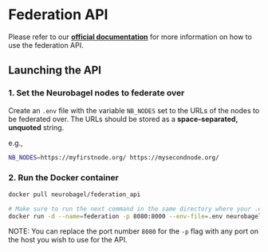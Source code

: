 # Federation API

Please refer to our [**official documentation**](https://neurobagel.org/overview/) for more information on how to use the federation API.

## Launching the API
### 1. Set the Neurobagel nodes to federate over
Create an `.env` file with the variable `NB_NODES` set to the URLs of the nodes to be federated over. 
The URLs should be stored as a **space-separated, unquoted** string.

e.g.,
```bash
NB_NODES=https://myfirstnode.org/ https://mysecondnode.org/
```

### 2. Run the Docker container
```bash
docker pull neurobagel/federation_api

# Make sure to run the next command in the same directory where your .env file is
docker run -d --name=federation -p 8080:8000 --env-file=.env neurobagel/federation_api
```
NOTE: You can replace the port number `8080` for the `-p` flag with any port on the host you wish to use for the API.
